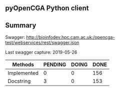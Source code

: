 ## pyOpenCGA Python client

Summary
---------

Swagger: http://bioinfodev.hpc.cam.ac.uk:/opencga-test/webservices/rest/swagger.json

Last swagger capture: 2019-05-26


|Methods	|PENDING	|DOING	|DONE|
| --- |---|---|---|
|Implemented	|0	|0	|156|
|Docstring	|3	|0	|153|
